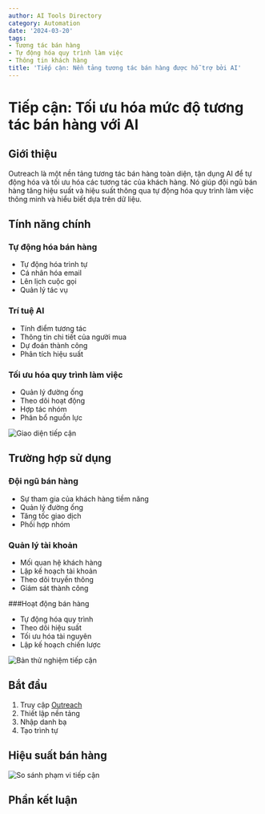 ```yaml
---
author: AI Tools Directory
category: Automation
date: '2024-03-20'
tags:
- Tương tác bán hàng
- Tự động hóa quy trình làm việc
- Thông tin khách hàng
title: 'Tiếp cận: Nền tảng tương tác bán hàng được hỗ trợ bởi AI'
---
```


# Tiếp cận: Tối ưu hóa mức độ tương tác bán hàng với AI

## Giới thiệu

Outreach là một nền tảng tương tác bán hàng toàn diện, tận dụng AI để tự động hóa và tối ưu hóa các tương tác của khách hàng. Nó giúp đội ngũ bán hàng tăng hiệu suất và hiệu suất thông qua tự động hóa quy trình làm việc thông minh và hiểu biết dựa trên dữ liệu.

## Tính năng chính

### Tự động hóa bán hàng
- Tự động hóa trình tự
- Cá nhân hóa email
- Lên lịch cuộc gọi
- Quản lý tác vụ

### Trí tuệ AI
- Tính điểm tương tác
- Thông tin chi tiết của người mua
- Dự đoán thành công
- Phân tích hiệu suất

### Tối ưu hóa quy trình làm việc
- Quản lý đường ống
- Theo dõi hoạt động
- Hợp tác nhóm
- Phân bổ nguồn lực

![Giao diện tiếp cận](/imgs/outreach/interface.jpg)

## Trường hợp sử dụng

### Đội ngũ bán hàng
- Sự tham gia của khách hàng tiềm năng
- Quản lý đường ống
- Tăng tốc giao dịch
- Phối hợp nhóm

### Quản lý tài khoản
- Mối quan hệ khách hàng
- Lập kế hoạch tài khoản
- Theo dõi truyền thông
- Giám sát thành công

###Hoạt động bán hàng
- Tự động hóa quy trình
- Theo dõi hiệu suất
- Tối ưu hóa tài nguyên
- Lập kế hoạch chiến lược

![Bản thử nghiệm tiếp cận](/imgs/outreach/demo.jpg)

## Bắt đầu

1. Truy cập [Outreach](https://outreach.io)
2. Thiết lập nền tảng
3. Nhập danh bạ
4. Tạo trình tự

## Hiệu suất bán hàng

![So sánh phạm vi tiếp cận](/imgs/outreach/comparison.jpg)

## Phần kết luận